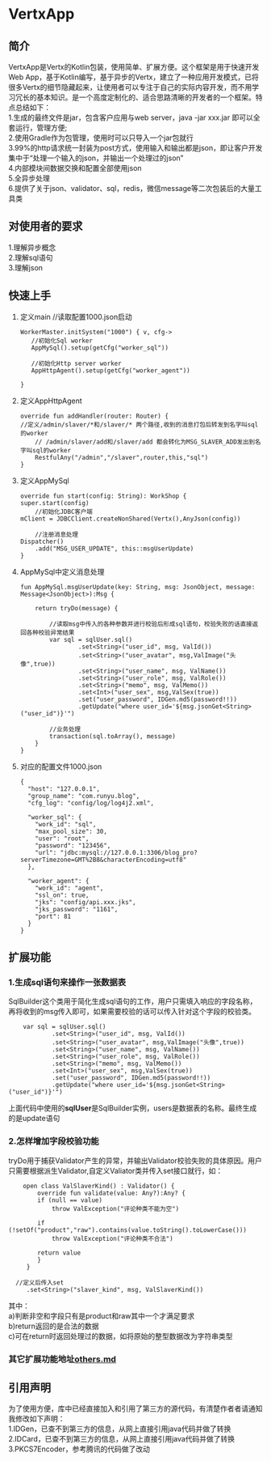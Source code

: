 # VertxApp
## 简介  
   VertxApp是Vertx的Kotlin包装，使用简单、扩展方便。这个框架是用于快速开发Web App，基于Kotlin编写，基于异步的Vertx，建立了一种应用开发模式，已将很多Vertx的细节隐藏起来，让使用者可以专注于自己的实际内容开发，而不用学习冗长的基本知识。是一个高度定制化的、适合思路清晰的开发者的一个框架。特点总结如下：  
1.生成的最终文件是jar，包含客户应用与web server，java -jar xxx.jar 即可以全套运行，管理方便;  
2.使用Gradle作为包管理，使用时可以只导入一个jar包就行  
3.99%的http请求统一封装为post方式，使用输入和输出都是json，即让客户开发集中于“处理一个输入的json，并输出一个处理过的json”  
4.内部模块间数据交换和配置全部使用json  
5.全异步处理  
6.提供了关于json、validator、sql，redis，微信message等二次包装后的大量工具类  

## 对使用者的要求  
1.理解异步概念  
2.理解sql语句  
3.理解json  

## 快速上手  
1.  定义main
    //读取配置1000.json启动  
	
	    WorkerMaster.initSystem("1000") { v, cfg->  
		   //初始化Sql worker  
		   AppMySql().setup(getCfg("worker_sql"))  

		   //初始化Http server worker
		   AppHttpAgent().setup(getCfg("worker_agent"))

	    }

2.  定义AppHttpAgent

	    override fun addHandler(router: Router) {
		//定义/admin/slaver/*和/slaver/* 两个路径,收到的消息打包后转发到名字叫sql的worker
		    // /admin/slaver/add和/slaver/add 都会转化为MSG_SLAVER_ADD发出到名字叫sql的worker
		    RestfulAny("/admin","/slaver",router,this,"sql")
	    }

3.  定义AppMySql 


	    override fun start(config: String): WorkShop {
		super.start(config)
		    //初始化JDBC客户端
		mClient = JDBCClient.createNonShared(Vertx(),AnyJson(config))

		    //注册消息处理
		Dispatcher()
			.add("MSG_USER_UPDATE", this::msgUserUpdate)
	    }

4.  AppMySql中定义消息处理

		fun AppMySql.msgUserUpdate(key: String, msg: JsonObject, message: Message<JsonObject>):Msg {

			return tryDo(message) {

				//读取msg中传入的各种参数并进行校验后形成sql语句，校验失败的话直接返回各种校验异常结果
				var sql = sqlUser.sql()
						.set<String>("user_id", msg, ValId())
						.set<String>("user_avatar", msg,ValImage("头像",true))
						.set<String>("user_name", msg, ValName())
						.set<String>("user_role", msg, ValRole())
						.set<String>("memo", msg, ValMemo())
						.set<Int>("user_sex", msg,ValSex(true))
						.set("user_password", IDGen.md5(password!!))
						.getUpdate("where user_id='${msg.jsonGet<String>("user_id")}'")

				//业务处理
				transaction(sql.toArray(), message)
			}
		}

5.  对应的配置文件1000.json

		{
		  "host": "127.0.0.1",
		  "group_name": "com.runyu.blog",
		  "cfg_log": "config/log/log4j2.xml",

		  "worker_sql": {
			"work_id": "sql",
			"max_pool_size": 30,
			"user": "root",
			"password": "123456",
			"url": "jdbc:mysql://127.0.0.1:3306/blog_pro?serverTimezone=GMT%2B8&characterEncoding=utf8"
		  },

		  "worker_agent": {
			"work_id": "agent",
			"ssl_on": true,
			"jks": "config/api.xxx.jks",
			"jks_password": "1161",
			"port": 81
		  }
		}


## 扩展功能
### 1.生成sql语句来操作一张数据表
SqlBuilder这个类用于简化生成sql语句的工作，用户只需填入响应的字段名称，再将收到的msg传入即可，如果需要校验的话可以传入针对这个字段的校验类。       

        var sql = sqlUser.sql()
                .set<String>("user_id", msg, ValId())
                .set<String>("user_avatar", msg,ValImage("头像",true))
                .set<String>("user_name", msg, ValName())
                .set<String>("user_role", msg, ValRole())
                .set<String>("memo", msg, ValMemo())
                .set<Int>("user_sex", msg,ValSex(true))
                .set("user_password", IDGen.md5(password!!))
                .getUpdate("where user_id='${msg.jsonGet<String>("user_id")}'")

上面代码中使用的**sqlUser**是SqlBuilder实例，users是数据表的名称。最终生成的是update语句

### 2.怎样增加字段校验功能  
  tryDo用于捕获Validator产生的异常，并输出Validator校验失败的具体原因。用户只需要根据派生Validator,自定义Valiator类并传入set接口就行，如：
  
		open class ValSlaverKind() : Validator() {
		    override fun validate(value: Any?):Any? {
			if (null == value)
			    throw ValException("评论种类不能为空")

			if (!setOf("product","raw").contains(value.toString().toLowerCase()))
			    throw ValException("评论种类不合法")

			return value
		    }
		 }
	  
	  //定义后传入set  
    	 .set<String>("slaver_kind", msg, ValSlaverKind())
其中：  
a)判断非空和字段只有是product和raw其中一个才满足要求  
b)return返回的是合法的数据  
c)可在return时返回处理过的数据，如将原始的整型数据改为字符串类型  

### 其它扩展功能地址[others.md](https://github.com/Miao4099/VertxApp/blob/master/others.md "others.md")

## 引用声明
为了使用方便，库中已经直接加入和引用了第三方的源代码，有清楚作者者请通知我修改如下声明：  
1.IDGen，已查不到第三方的信息，从网上直接引用java代码并做了转换  
2.IDCard，已查不到第三方的信息，从网上直接引用java代码并做了转换  
3.PKCS7Encoder，参考腾讯的代码做了改动  
